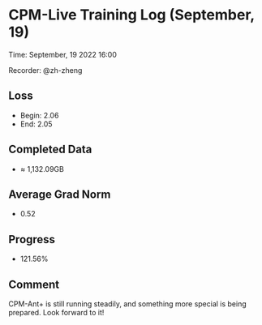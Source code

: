 
# CPM-Live Training Log (September, 19)

Time: September, 19 2022 16:00

Recorder: @zh-zheng

## Loss
- Begin: 2.06
- End: 2.05
	
## Completed Data
- $\approx$ 1,132.09GB

## Average Grad Norm
- 0.52

## Progress
- 121.56%

## Comment

CPM-Ant+ is still running steadily, and something more special is being prepared. Look forward to it!

